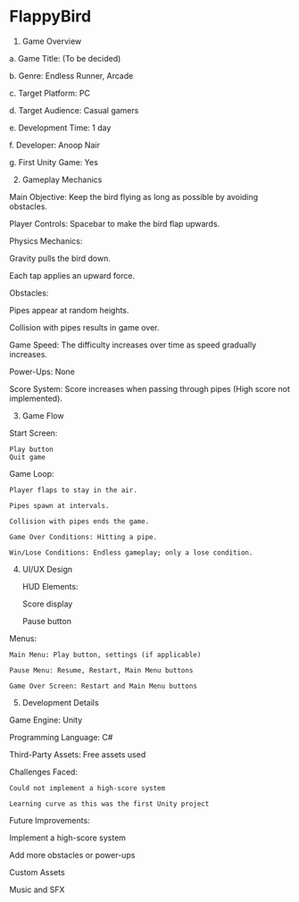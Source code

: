 # FlappyBird
1. Game Overview

  a. Game Title: (To be decided)

  b. Genre: Endless Runner, Arcade

  c. Target Platform: PC

  d. Target Audience: Casual gamers

  e. Development Time: 1 day

  f. Developer: Anoop Nair

  g. First Unity Game: Yes

2. Gameplay Mechanics

  Main Objective: Keep the bird flying as long as possible by avoiding obstacles.

  Player Controls: Spacebar to make the bird flap upwards.

  Physics Mechanics:

  Gravity pulls the bird down.

  Each tap applies an upward force.

Obstacles:

  Pipes appear at random heights.

  Collision with pipes results in game over.

  Game Speed: The difficulty increases over time as speed gradually increases.

  Power-Ups: None

  Score System: Score increases when passing through pipes (High score not implemented).

3. Game Flow

  Start Screen:

    Play button
    Quit game

  Game Loop:

    Player flaps to stay in the air.

    Pipes spawn at intervals.

    Collision with pipes ends the game.

    Game Over Conditions: Hitting a pipe.

    Win/Lose Conditions: Endless gameplay; only a lose condition.

4. UI/UX Design

   HUD Elements:

    Score display

    Pause button

  Menus:

    Main Menu: Play button, settings (if applicable)

    Pause Menu: Resume, Restart, Main Menu buttons

    Game Over Screen: Restart and Main Menu buttons



5. Development Details

  Game Engine: Unity

  Programming Language: C#

  Third-Party Assets: Free assets used

  Challenges Faced:

    Could not implement a high-score system

    Learning curve as this was the first Unity project

Future Improvements:

  Implement a high-score system

  Add more obstacles or power-ups

  Custom Assets

  Music and SFX


